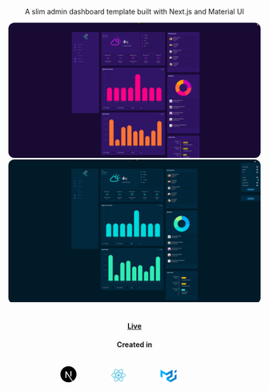 <p align="center">A slim admin dashboard template built with Next.js and Material UI</p>


<img src="public/preview/theme1.png" alt="Purple dark theme preview" title="Purple dark theme" style="border-radius: 12px;">
<br/>

<div style="border-radius: 12px; overflow: hidden;"><img src="public/preview/theme2.png" alt="Purple dark theme preview" title="Purple dark theme" ></div>

<br>
<h4 align="center" style="text-align: center;"><a href="https://react-nextjs-dashboard.vercel.app/">Live</a></h4> 

<h4 align="center">Created in</h4>
<br>
<div align="center" style="display: inline-block; width: 100%">
    <img src="public/preview/next.svg" alt="Nextjs logo" title="Next.js" style="width: 32px; height: auto; margin-right: 64px;">
    <img src="public/preview/react.svg" alt="React logo" title="React" style="width: 32px; height: auto; margin-right: 64px;">
    <img src="public/preview/mui.svg" alt="Material UI logo" title="Material UI" style="width: 32px; height: auto; margin-right: 64px;"/>
</div>